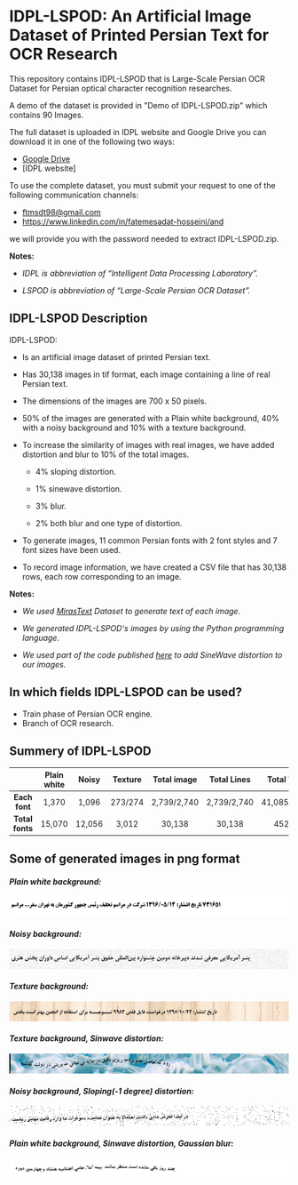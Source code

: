 # IDPL-LSPOD: An Artificial Image Dataset of Printed Persian Text for OCR Research 
This repository contains IDPL-LSPOD that is Large-Scale Persian OCR Dataset for Persian optical character recognition researches.

A demo of the dataset is provided in "Demo of IDPL-LSPOD.zip" which contains 90 Images.

The full dataset is uploaded in IDPL website and Google Drive you can download it in one of the following two ways:

 + [Google Drive](https://drive.google.com/drive/folders/1Nhvs5WFQH-EAVK0zk8YyyJnSMdvYJJhw?usp=sharing)
 + [IDPL website]
 
To use the complete dataset, you must submit your request to one of the following communication channels:
 + ftmsdt98@gmail.com
 + https://www.linkedin.com/in/fatemesadat-hosseini/and 

we will provide you with the password needed to extract IDPL-LSPOD.zip.

**Notes:**
 + *IDPL is abbreviation of “Intelligent Data Processing Laboratory”.*

 + *LSPOD is abbreviation of “Large-Scale Persian OCR Dataset”.*

## IDPL-LSPOD Description
IDPL-LSPOD:
+ Is an artificial image dataset of printed Persian text.

+ Has 30,138 images in tif format, each image containing a line of real Persian text.

+ The dimensions of the images are 700 x 50 pixels.

+ 50% of the images are generated with a Plain white background, 40% with a noisy background and 10% with a texture background.
 
+ To increase the similarity of images with real images, we have added distortion and blur to 10% of the total images.
  + 4% sloping distortion.
  
  + 1% sinewave distortion.
 
  + 3% blur.
  
  + 2% both blur and one type of distortion.
  
+ To generate images, 11 common Persian fonts with 2 font styles and 7 font sizes have been used.

+ To record image information, we have created a CSV file that has 30,138 rows, each row corresponding to an image.
 
**Notes:**

 + *We used [MirasText](https://github.com/miras-tech/MirasText/tree/master/MirasText) Dataset to generate text of each image.*

 + *We generated IDPL-LSPOD's images by using the Python programming language.*

 + *We used part of the code published [here](https://github.com/Belval/TextRecognitionDataGenerator) to add SineWave distortion to our images.*

## In which fields IDPL-LSPOD can be used?
 + Train phase of Persian OCR engine.
 + Branch of OCR research.

## Summery of IDPL-LSPOD
| | **Plain white** | **Noisy** | **Texture** | **Total image**| **Total Lines** | **Total Words** |
:-:|:-:|:-:|:-:|:-:|:-:|:-:
| **Each font** | 1,370 | 1,096 | 273/274 | 2,739/2,740 | 2,739/2,740 | 41,085/41,100 |
| **Total fonts** | 15,070 | 12,056 | 3,012 | 30,138 | 30,138 | 452,070 |

## Some of generated images in png format
#### *Plain white background:*
![](images/16475.png)
#### *Noisy background:*
![](images/08252.png)
#### *Texture background:*
![](images/08230.png)
#### *Texture background, Sinwave distortion:*
![](images/05044.png)
#### *Noisy background, Sloping(-1 degree) distortion:*
![](images/21991.png)
#### *Plain white background, Sinwave distortion, Gaussian blur:*
![](images/14770.png)
